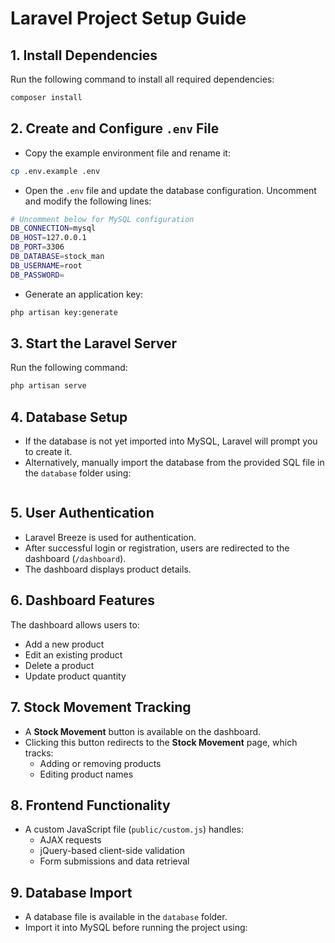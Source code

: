 # Laravel Project Setup Guide

## 1. Install Dependencies

Run the following command to install all required dependencies:

```sh
composer install
```

## 2. Create and Configure `.env` File

- Copy the example environment file and rename it:

```sh
cp .env.example .env
```

- Open the `.env` file and update the database configuration. Uncomment and modify the following lines:

```sh
# Uncomment below for MySQL configuration
DB_CONNECTION=mysql  
DB_HOST=127.0.0.1  
DB_PORT=3306  
DB_DATABASE=stock_man  
DB_USERNAME=root  
DB_PASSWORD=  
```

- Generate an application key:

```sh
php artisan key:generate
```

## 3. Start the Laravel Server

Run the following command:

```sh
php artisan serve
```

## 4. Database Setup

- If the database is not yet imported into MySQL, Laravel will prompt you to create it.
- Alternatively, manually import the database from the provided SQL file in the `database` folder using:

```sh
```

## 5. User Authentication

- Laravel Breeze is used for authentication.
- After successful login or registration, users are redirected to the dashboard (`/dashboard`).
- The dashboard displays product details.

## 6. Dashboard Features

The dashboard allows users to:

- Add a new product
- Edit an existing product
- Delete a product
- Update product quantity

## 7. Stock Movement Tracking

- A **Stock Movement** button is available on the dashboard.
- Clicking this button redirects to the **Stock Movement** page, which tracks:
    - Adding or removing products
    - Editing product names

## 8. Frontend Functionality

- A custom JavaScript file (`public/custom.js`) handles:
    - AJAX requests
    - jQuery-based client-side validation
    - Form submissions and data retrieval

## 9. Database Import

- A database file is available in the `database` folder.
- Import it into MySQL before running the project using:

```sh
```

